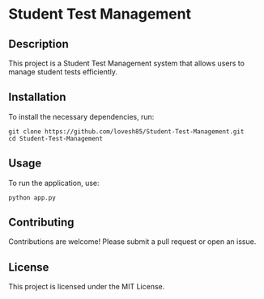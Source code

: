# Student Test Management

## Description
This project is a Student Test Management system that allows users to manage student tests efficiently.

## Installation
To install the necessary dependencies, run:
```
git clone https://github.com/lovesh85/Student-Test-Management.git
cd Student-Test-Management
```

## Usage
To run the application, use:
```
python app.py
```

## Contributing
Contributions are welcome! Please submit a pull request or open an issue.

## License
This project is licensed under the MIT License.
